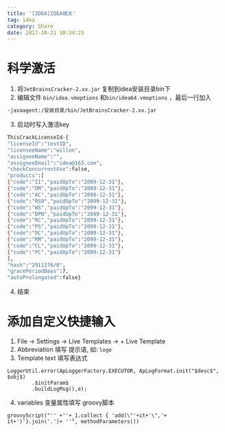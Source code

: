 ```yaml
---
title: '[IDEA]IDEA相关'
tag: idea
category: Share
date: 2017-10-21 10:34:23
---
```


# 科学激活


1. 将`JetBrainsCracker-2.xx.jar` 复制到idea安装目录bin下
2. 编辑文件 `bin/idea.vmoptions` 和`bin/idea64.vmoptions` ，最后一行加入
```bash
-javaagent:/安装目录/bin/JetBrainsCracker-2.xx.jar
```
3. 启动时写入激活key
```bash
ThisCrackLicenseId-{  
"licenseId":"testID",  
"licenseeName":"willon",  
"assigneeName":"",  
"assigneeEmail":"idea@163.com",   
"checkConcurrentUse":false,  
"products":[  
{"code":"II","paidUpTo":"2099-12-31"},  
{"code":"DM","paidUpTo":"2099-12-31"},  
{"code":"AC","paidUpTo":"2099-12-31"},  
{"code":"RS0","paidUpTo":"2099-12-31"},  
{"code":"WS","paidUpTo":"2099-12-31"},  
{"code":"DPN","paidUpTo":"2099-12-31"},  
{"code":"RC","paidUpTo":"2099-12-31"},  
{"code":"PS","paidUpTo":"2099-12-31"},  
{"code":"DC","paidUpTo":"2099-12-31"},  
{"code":"RM","paidUpTo":"2099-12-31"},  
{"code":"CL","paidUpTo":"2099-12-31"},  
{"code":"PC","paidUpTo":"2099-12-31"}  
],  
"hash":"2911276/0",  
"gracePeriodDays":7,  
"autoProlongated":false}
```
4. 结束

# 添加自定义快捷输入

1. File -> Settings ->  Live Templates -> + Live Template
2. Abbreviation 填写 提示语, 如: `loge`
3. Template text 填写表达式
```
LoggerUtil.error(ApLoggerFactory.EXECUTOR, ApLogFormat.init("$desc$", $obj$)
        .$initParam$
        .buildLogMsg(),e);
```
4. variables 变量属性填写 groovy脚本
```
groovyScript("'' +''+_1.collect { 'add(\"'+it+'\",'+ it+')'}.join('.')+ ''", methodParameters())
```